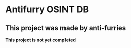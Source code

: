 # Antifurry OSINT DB

## This project was made by anti-furries

**This project is not yet completed**
